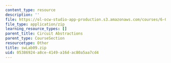 ```yaml
---
content_type: resource
description: ''
file: https://ol-ocw-studio-app-production.s3.amazonaws.com/courses/6-01sc-introduction-to-electrical-engineering-and-computer-science-i-spring-2011/05386924a8ce4149a16dac80a5aa7cd4_swLab09.zip
file_type: application/zip
learning_resource_types: []
parent_title: Circuit Abstractions
parent_type: CourseSection
resourcetype: Other
title: swLab09.zip
uid: 05386924-a8ce-4149-a16d-ac80a5aa7cd4
---
```

